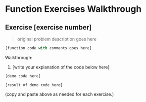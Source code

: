 # Function Exercises Walkthrough

## Exercise [exercise number]

> original problem description
> goes here

```python
[function code with comments goes here]
```

Walkthrough:

1. [write your explanation of the code below here]

```python
[demo code here]
```
```
[result of demo code here]
```

(copy and paste above as needed for each exercise.)